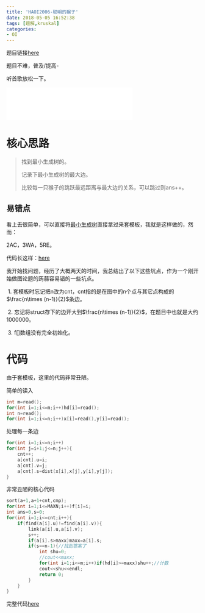 ```yaml
---
title: 'HAOI2006-聪明的猴子'
date: 2018-05-05 16:52:38
tags: [题解,kruskal]
categories:
- OI   
---
```


题目链接[here](https://www.lydsy.com/JudgeOnline/problem.php?id=2429)

题目不难，普及/提高-

<!--more-->

听首歌放松一下。

<iframe frameborder="no" border="0" marginwidth="0" marginheight="0" width=330 height=86 src="//music.163.com/outchain/player?type=2&id=495849828&auto=0&height=66"></iframe>

# 核心思路

> 找到最小生成树的。
> 
> 记录下最小生成树的最大边。
> 
> 比较每一只猴子的跳跃最远距离与最大边的关系，可以跳过则ans++。

## 易错点

看上去很简单，可以直接将[最小生成树](https://douglas-zhou.cn/2018/04/28/%E6%9C%80%E5%B0%8F%E7%94%9F%E6%88%90%E6%A0%91/)直接拿过来套模板，我就是这样做的，然而：

2AC，3WA，5RE。

代码长这样：[here](https://douglas-zhou.cn/code/%E8%81%AA%E6%98%8E%E7%9A%84%E7%8C%B4%E5%AD%901)

我开始找问题，经历了大概两天的时间，我总结出了以下这些坑点，作为一个刚开始做图论题的蒟蒻容易错的一些坑点。

​	1. 套模板时忘记把n改为cnt，cnt指的是在图中的n个点与其它点构成的$\frac{n\times (n-1)}{2}$条边。

​	2. 忘记将struct存下的边开大到$\frac{n\times (n-1)}{2}$，在题目中也就是大约1000000。

​	3. f[]数组没有完全初始化。

# 代码

由于套模板，这里的代码非常丑陋。

简单的读入

```cpp
int m=read();
for(int i=1;i<=m;i++)hd[i]=read();
int n=read();
for(int i=1;i<=n;i++)x[i]=read(),y[i]=read();
```

处理每一条边

```cpp
for(int i=1;i<=n;i++)
for(int j=i+1;j<=n;j++){
	cnt++;
	a[cnt].u=i;
	a[cnt].v=j;
	a[cnt].s=dist(x[i],x[j],y[i],y[j]);
}
```

非常丑陋的核心代码

```cpp
sort(a+1,a+1+cnt,cmp);
for(int i=1;i<=MAXN;i++)f[i]=i;
int ans=0,s=0;
for(int i=1;i<=cnt;i++){
	if(find(a[i].u)!=find(a[i].v)){
		link(a[i].u,a[i].v);
		s++;
		if(a[i].s>maxx)maxx=a[i].s;
		if(s==n-1){//找到答案了
			int shu=0;
			//cout<<maxx;
			for(int i=1;i<=m;i++)if(hd[i]>=maxx)shu++;//计数
			cout<<shu<<endl;                
			return 0;
		}
	}
}
```

完整代码[here](https://douglas-zhou.cn/code/%E8%81%AA%E6%98%8E%E7%9A%84%E7%8C%B4%E5%AD%902)